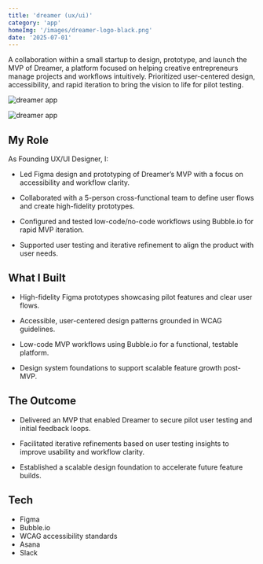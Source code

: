 ```yaml
---
title: 'dreamer (ux/ui)'
category: 'app'
homeImg: '/images/dreamer-logo-black.png'
date: '2025-07-01'
---
```


A collaboration within a small startup to design, prototype, and launch the MVP of Dreamer, a platform focused on helping creative entrepreneurs manage projects and workflows intuitively. Prioritized user-centered design, accessibility, and rapid iteration to bring the vision to life for pilot testing.

![dreamer app](/images/dreamer_slide.jpg "dreamer app")

<!-- Mob img intrinsic size 370x663 for proper placement & scaling -->
![dreamer app](/images/dreamer_mob.png "dreamer app")

## My Role
As Founding UX/UI Designer, I:

- Led Figma design and prototyping of Dreamer’s MVP with a focus on accessibility and workflow clarity.

- Collaborated with a 5-person cross-functional team to define user flows and create high-fidelity prototypes.

- Configured and tested low-code/no-code workflows using Bubble.io for rapid MVP iteration.

- Supported user testing and iterative refinement to align the product with user needs.

## What I Built
- High-fidelity Figma prototypes showcasing pilot features and clear user flows.

- Accessible, user-centered design patterns grounded in WCAG guidelines.

- Low-code MVP workflows using Bubble.io for a functional, testable platform.

- Design system foundations to support scalable feature growth post-MVP.

## The Outcome
- Delivered an MVP that enabled Dreamer to secure pilot user testing and initial feedback loops.

- Facilitated iterative refinements based on user testing insights to improve usability and workflow clarity.

- Established a scalable design foundation to accelerate future feature builds.

## Tech
- Figma
- Bubble.io
- WCAG accessibility standards
- Asana
- Slack